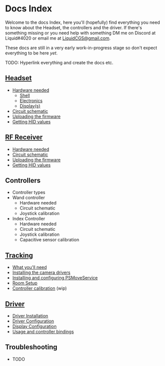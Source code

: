 # Docs Index
Welcome to the docs Index, here you'll (hopefully) find everything you need to know about the Headset, the controllers and the driver. If there's something missing or you need help with something DM me on Discord at Liquid#4020 or email me at LiquidCGS@gmail.com.

These docs are still in a very early work-in-progress stage so don't expect everything to be here *yet*.

TODO: Hyperlink everything and create the docs etc.

## [Headset](Headset.md)

- [Hardware needed](Headset.md#hardware-needed)
    - [Shell](Headset.md#shell)
    - [Electronics](Headset.md#electronics)
    - [Display(s)](Headset.md#displays)
- [Circuit schematic](Headset.md#circuit-schematic)
- [Uploading the firmware](Headset.md#uploading-the-firmware)
- [Getting HID values](Headset.md#getting-hid-values)

## [RF Receiver](RFReceiver.md)

- [Hardware needed](RFReceiver.md#hardware-needed)
- [Circuit schematic](RFReceiver.md#circuit-schematic)
- [Uploading the firmware](RFReceiver.md#uploading-the-firmware)
- [Getting HID values](RFReceiver.md#getting-hid-values)

## Controllers

- Controller types
- Wand controller
    - Hardware needed
    - Circuit schematic
    - Joystick calibration
- Index Controller
    - Hardware needed
    - Circuit schematic
    - Joystick calibration
    - Capacitive sensor calibration

## [Tracking](Tracking.md)

- [What you'll need](Tracking.md#what-youll-need)
- [Installing the camera drivers](Tracking.md#installing-the-camera-drivers)
- [Installing and configuring PSMoveService](Tracking.md#installing-and-configuring-psms)
- [Room Setup](Tracking.md#room-setup)
- [Controller calibration](Tracking.md#controller-calibration) (wip)

## [Driver](Driver.md)

- [Driver Installation](Driver.md#Driver-Installation)
- [Driver Configuration](Driver.md#Driver-Configuration)
- [Display Configuration](Driver.md#Display-configuration)
- [Usage and controller bindings](Driver.md#Usage-and-controller-bindings)

## Troubleshooting

- TODO